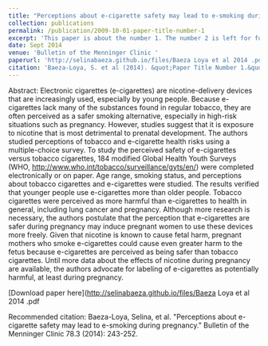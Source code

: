 ```yaml
---
title: "Perceptions about e-cigarette safety may lead to e-smoking during pregnancy"
collection: publications
permalink: /publication/2009-10-01-paper-title-number-1
excerpt: 'This paper is about the number 1. The number 2 is left for future work.'
date: Sept 2014
venue: 'Bulletin of the Menninger Clinic '
paperurl: 'http://selinabaeza.github.io/files/Baeza Loya et al 2014 .pdf'
citation: 'Baeza-Loya, S. et al (2014). &quot;Paper Title Number 1.&quot; <i>Journal 1</i>. 1(1).'
---
```

Abstract:
Electronic cigarettes (e-cigarettes) are nicotine-delivery devices that are increasingly used, especially by young people. Because e-cigarettes lack many of the substances found in regular tobacco, they are often perceived as a safer smoking alternative, especially in high-risk situations such as pregnancy. However, studies suggest that it is exposure to nicotine that is most detrimental to prenatal development. The authors studied perceptions of tobacco and e-cigarette health risks using a multiple-choice survey. To study the perceived safety of e-cigarettes versus tobacco cigarettes, 184 modified Global Health Youth Surveys (WHO, http://www.who.int/tobacco/surveillance/gyts/en/) were completed electronically or on paper. Age range, smoking status, and perceptions about tobacco cigarettes and e-cigarettes were studied. The results verified that younger people use e-cigarettes more than older people. Tobacco cigarettes were perceived as more harmful than e-cigarettes to health in general, including lung cancer and pregnancy. Although more research is necessary, the authors postulate that the perception that e-cigarettes are safer during pregnancy may induce pregnant women to use these devices more freely. Given that nicotine is known to cause fetal harm, pregnant mothers who smoke e-cigarettes could cause even greater harm to the fetus because e-cigarettes are perceived as being safer than tobacco cigarettes. Until more data about the effects of nicotine during pregnancy are available, the authors advocate for labeling of e-cigarettes as potentially harmful, at least during pregnancy.

[Download paper here](http://selinabaeza.github.io/files/Baeza Loya et al 2014 .pdf

Recommended citation: Baeza-Loya, Selina, et al. "Perceptions about e-cigarette safety may lead to e-smoking during pregnancy." Bulletin of the Menninger Clinic 78.3 (2014): 243-252.
